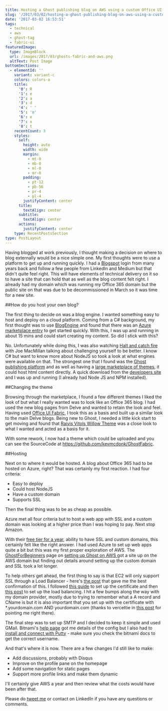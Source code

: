 ```yaml
---
title: Hosting a Ghost publishing blog on AWS using a custom Office UI Fabric theme
slug: '/2017/03/02/hosting-a-ghost-publishing-blog-on-aws-using-a-custom-office-ui-fabric-theme'
date: '2017-03-02 16:53:51'
tags:
  - technical
  - aws
  - ghost-tag
  - fabric-ui
featuredImage:
  type: ImageBlock
  url: /images/2017/03/ghosts-fabric-and-aws.png
  altText: Post Image
bottomSections:
  - elementId: ''
    variant: variant-c
    colors: colors-a
    title:
      '0': R
      '1': e
      '2': a
      '3': d
      '4': ' '
      '5': 'n'
      '6': e
      '7': x
      '8': t
    recentCount: 3
    styles:
      self:
        height: auto
        width: wide
        margin:
          - mt-0
          - mb-0
          - ml-0
          - mr-0
        padding:
          - pt-12
          - pb-56
          - pr-4
          - pl-4
        justifyContent: center
      title:
        textAlign: center
      subtitle:
        textAlign: center
      actions:
        justifyContent: center
    type: RecentPostsSection
type: PostLayout
---
```


Having blogged at work previously, I thought making a decision on where to blog externally would be a nice simple one. My first thoughts were to use a platform to get up and running quickly. I had a [Blogspot](https://www.blogger.com) login from many years back and follow a few people from LinkedIn and Medium but that didn't quite feel right. This will have elements of technical delivery on it so to have a site that can hold that as well as the blog content felt right. I already had my domain which was running my Office 365 domain but the public site on that was due to be decommissioned in March so it was time for a new site.

##How do you host your own blog?

The first thing to decide on was a blog engine. I wanted something easy to host and deploy on a cloud platform. Coming from a C# background, my first thought was to use [BlogEngine](http://www.dotnetblogengine.net) and found that there was an [Azure marketplace entry](https://azuremarketplace.microsoft.com/en-us/marketplace/apps/BlogEngineNET.BlogEngineNET) to get started quickly. With this, I was up and running in about 15 mins and could start creating my content. So did I stick with this?

No. Unfortunately while doing this, I was also watching [Halt and catch fire](http://www.amc.com/shows/halt-and-catch-fire) with Joe MacMillan talking about challenging yourself to be better. I know C# but want to know more about NodeJS so took a look at what engines were available on that. The strongest one that I found was the [Ghost publishing platform](https://ghost.org/) and as well as having a [large marketplace of themes](http://marketplace.ghost.org), it could host html content directly. A quick download from the [developers site](https://ghost.org/developers/) and I was up and running (I already had Node JS and NPM installed).

##Changing the theme

Browsing through the marketplace, I found a few different themes I liked the look of but what I really wanted was to look like an Office 365 blog. I had used the new blog pages from Delve and wanted to retain the look and feel. Having used [Office UI Fabric](https://dev.office.com/fabric), I took this as a basis and built up a similar look to the main Delve blogs. Being new to Ghost, I needed a little kick start to get moving and found that [Raivis Vitols Willow Theme](https://github.com/raivis-vitols/ghost-theme-willow) was a close look to what I wanted and acted as a basis for it.

With some rework, I now had a theme which could be uploaded and you can see the SourceCode at https://github.com/kevmcdonk/GhostFabric.

##Hosting

Next on to where it would be hosted. A blog about Office 365 had to be hosted on Azure, right? That was certainly my first reaction. I had four criteria:

- Easy to deploy
- Could host NodeJS
- Have a custom domain
- Supports SSL

Then the final thing was to be as cheap as possible.

Azure met all four criteria but to host a web app with SSL and a custom domain was looking at a higher price than I was hoping to pay. Next stop Amazon.

With their [free tier for a year](https://aws.amazon.com/free/), ability to have SSL and custom domains, this certainly felt like the right answer. I had used Azure to set up web apps quite a bit but this was my first proper exploration of AWS. The [GhostForBeginners](https://www.ghostforbeginners.com/) page on [setting up Ghost on AWS ](https://www.ghostforbeginners.com/how-to-setup-an-amazon-ec2-instance-to-host-ghost-for-free/) got a site up on the AWS domain but finding out details around setting up the custom domain and SSL took a lot longer.

To help others get ahead, the first thing to say is that EC2 will only support SSL through a Load Balancer - here's [the post](http://serverfault.com/questions/560552/how-to-forward-godaddy-domain-to-ec2-load-balancer) that gave me the best confirmation of this. I followed [this guide](https://aws.amazon.com/blogs/aws/new-aws-certificate-manager-deploy-ssltls-based-apps-on-aws/) to set up the certificate and then [this post](https://aws.amazon.com/elasticloadbalancing/applicationloadbalancer/getting-started/) to set up the load balancing. I hit a few bumps along the way with my domain provider, mostly due to trying to remember what a A record and CName is but it is also important that you set up with the certificate with \*.yourdomain.com AND yourdomain.com (thanks to vercettie in [this post](https://forums.aws.amazon.com/thread.jspa?threadID=226133) for pointing me right there).

The final step was to set up SMTP and I decided to keep it simple and used GMail. Bitnami's [help page](https://docs.bitnami.com/aws/apps/ghost/#how-to-configure-outbound-email-settings) got me details of the config but I also had to [install and connect with Putty](https://docs.aws.amazon.com/AWSEC2/latest/UserGuide/putty.html?icmpid=docs_ec2_console) - make sure you check the bitnami docs to get the correct username.

And that's where it is now. There are a few changes I'd still like to make:

- Add discussions, probably with Disqus
- Improve on the profile pane on the homepage
- Add some navigation for static pages
- Support more profile links and make them dynamic

I'll certainly give AWS a year and then review what the costs would have been after that.

Please do [tweet me](https://twitter.com/kevmcdonk) or contact on LinkedIn if you have any questions or comments.
